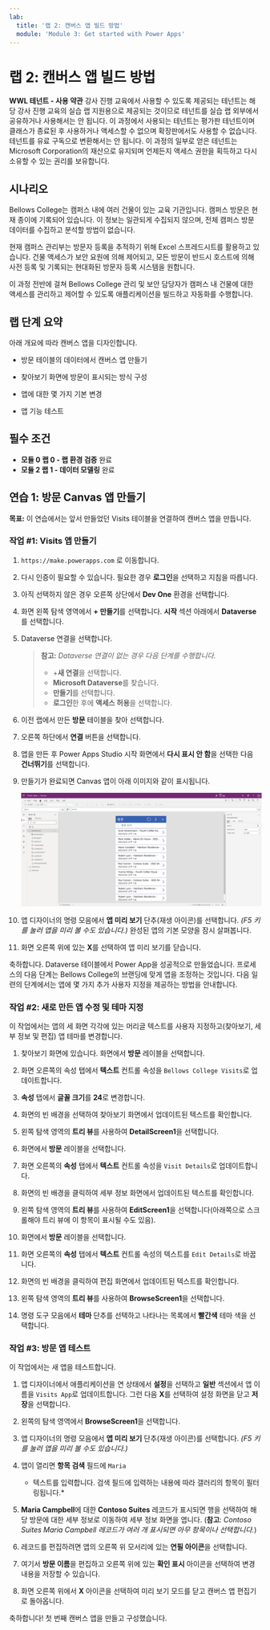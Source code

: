 ```yaml
---
lab:
  title: '랩 2: 캔버스 앱 빌드 방법'
  module: 'Module 3: Get started with Power Apps'
---
```


# 랩 2: 캔버스 앱 빌드 방법

**WWL 테넌트 - 사용 약관** 강사 진행 교육에서 사용할 수 있도록 제공되는 테넌트는 해당 강사 진행 교육의 실습 랩 지원용으로 제공되는 것이므로 테넌트를 실습 랩 외부에서 공유하거나 사용해서는 안 됩니다. 이 과정에서 사용되는 테넌트는 평가판 테넌트이며 클래스가 종료된 후 사용하거나 액세스할 수 없으며 확장판에서도 사용할 수 없습니다. 테넌트를 유료 구독으로 변환해서는 안 됩니다. 이 과정의 일부로 얻은 테넌트는 Microsoft Corporation의 재산으로 유지되며 언제든지 액세스 권한을 획득하고 다시 소유할 수 있는 권리를 보유합니다. 

## 시나리오

Bellows College는 캠퍼스 내에 여러 건물이 있는 교육 기관입니다. 캠퍼스 방문은 현재 종이에 기록되어 있습니다. 이 정보는 일관되게 수집되지 않으며, 전체 캠퍼스 방문 데이터를 수집하고 분석할 방법이 없습니다.

현재 캠퍼스 관리부는 방문자 등록을 추적하기 위해 Excel 스프레드시트를 활용하고 있습니다. 건물 액세스가 보안 요원에 의해 제어되고, 모든 방문이 반드시 호스트에 의해 사전 등록 및 기록되는 현대화된 방문자 등록 시스템을 원합니다.

이 과정 전반에 걸쳐 Bellows College 관리 및 보안 담당자가 캠퍼스 내 건물에 대한 액세스를 관리하고 제어할 수 있도록 애플리케이션을 빌드하고 자동화를 수행합니다.


## 랩 단계 요약

아래 개요에 따라 캔버스 앱을 디자인합니다.

- 방문 테이블의 데이터에서 캔버스 앱 만들기

- 찾아보기 화면에 방문이 표시되는 방식 구성

- 앱에 대한 몇 가지 기본 변경

- 앱 기능 테스트

## 필수 조건

- **모듈 0 랩 0 - 랩 환경 검증** 완료
- **모듈 2 랩 1 - 데이터 모델링** 완료


## 연습 1: 방문 Canvas 앱 만들기

**목표:** 이 연습에서는 앞서 만들었던 Visits 테이블을 연결하여 캔버스 앱을 만듭니다.


### 작업 \#1: Visits 앱 만들기

1.  `https://make.powerapps.com` 로 이동합니다.

2.  다시 인증이 필요할 수 있습니다. 필요한 경우 **로그인**을 선택하고 지침을 따릅니다.

3.  아직 선택하지 않은 경우 오른쪽 상단에서 **Dev One** 환경을 선택합니다.

4.  화면 왼쪽 탐색 영역에서 **+ 만들기**를 선택합니다. **시작** 섹션 아래에서 **Dataverse**를 선택합니다.

5.  Dataverse 연결을 선택합니다.

    > **참고:** *Dataverse 연결이 없는 경우 다음 단계를 수행합니다.*
    > - +**새 연결**을 선택합니다.
    > - **Microsoft Dataverse**를 찾습니다.
    > - **만들기**를 선택합니다.
    > - **로그인**한 후에 **액세스 허용**을 선택합니다.

6.  이전 랩에서 만든 **방문** 테이블을 찾아 선택합니다.

7.  오른쪽 하단에서 **연결** 버튼을 선택합니다.

8.  앱을 만든 후 Power Apps Studio 시작 화면에서 **다시 표시 안 함**을 선택한 다음 **건너뛰기**를 선택합니다.

9.  만들기가 완료되면 Canvas 앱이 아래 이미지와 같이 표시됩니다.

    ![방문 데이터에서 만든 캔버스 앱입니다.](media/2-canvas-app-from-data.png)

10.  앱 디자이너의 명령 모음에서 **앱 미리 보기** 단추(재생 아이콘)를 선택합니다. *(F5 키를 눌러 앱을 미리 볼 수도 있습니다.)* 완성된 앱의 기본 모양을 잠시 살펴봅니다.

11. 화면 오른쪽 위에 있는 **X**를 선택하여 앱 미리 보기를 닫습니다.

축하합니다. Dataverse 테이블에서 Power App을 성공적으로 만들었습니다. 프로세스의 다음 단계는 Bellows College의 브랜딩에 맞게 앱을 조정하는 것입니다. 다음 일련의 단계에서는 앱에 몇 가지 추가 사용자 지정을 제공하는 방법을 안내합니다.


### 작업 \#2: 새로 만든 앱 수정 및 테마 지정

이 작업에서는 앱의 세 화면 각각에 있는 머리글 텍스트를 사용자 지정하고(찾아보기, 세부 정보 및 편집) 앱 테마를 변경합니다. 

1.  찾아보기 화면에 있습니다. 화면에서 **방문** 레이블을 선택합니다.

1.  화면 오른쪽의 속성 탭에서 **텍스트** 컨트롤 속성을 `Bellows College Visits`로 업데이트합니다.

1.  **속성** 탭에서 **글꼴 크기**를 **24**로 변경합니다. 

1.  화면의 빈 배경을 선택하여 찾아보기 화면에서 업데이트된 텍스트를 확인합니다. 

1.  왼쪽 탐색 영역의 **트리 뷰**를 사용하여 **DetailScreen1**을 선택합니다. 

1.  화면에서 **방문** 레이블을 선택합니다.

1.  화면 오른쪽의 **속성** 탭에서 **텍스트** 컨트롤 속성을 `Visit Details`로 업데이트합니다.

1.  화면의 빈 배경을 클릭하여 세부 정보 화면에서 업데이트된 텍스트를 확인합니다.

1.  왼쪽 탐색 영역의 **트리 뷰**를 사용하여 **EditScreen1**을 선택합니다(아래쪽으로 스크롤해야 트리 뷰에 이 항목이 표시될 수도 있음).

1.  화면에서 **방문** 레이블을 선택합니다.

1.  화면 오른쪽의 **속성** 탭에서 **텍스트** 컨트롤 속성의 텍스트를 `Edit Details`로 바꿉니다.

1.  화면의 빈 배경을 클릭하여 편집 화면에서 업데이트된 텍스트를 확인합니다.

1.  왼쪽 탐색 영역의 **트리 뷰**를 사용하여 **BrowseScreen1**을 선택합니다.

1.  명령 도구 모음에서 **테마** 단추를 선택하고 나타나는 목록에서 **빨간색** 테마 색을 선택합니다.


### 작업 \#3: 방문 앱 테스트

이 작업에서는 새 앱을 테스트합니다.

1.  앱 디자이너에서 애플리케이션을 연 상태에서 **설정**을 선택하고 **일반** 섹션에서 앱 이름을 `Visits App`로 업데이트합니다. 그런 다음 **X**를 선택하여 설정 화면을 닫고 **저장**을 선택합니다.

2.  왼쪽의 탐색 영역에서 **BrowseScreen1**을 선택합니다.

3.  앱 디자이너의 명령 모음에서 **앱 미리 보기** 단추(재생 아이콘)를 선택합니다. *(F5 키를 눌러 앱을 미리 볼 수도 있습니다.)*

4.  앱이 열리면 **항목 검색** 필드에 `Maria`
    * 텍스트를 입력합니다. 검색 필드에 입력하는 내용에 따라 갤러리의 항목이 필터링됩니다.*

5.  **Maria Campbell**에 대한 **Contoso Suites** 레코드가 표시되면 행을 선택하여 해당 방문에 대한 세부 정보로 이동하여 세부 정보 화면을 엽니다. (**참고**: *Contoso Suites Maria Campbell 레코드가 여러 개 표시되면 아무 항목이나 선택합니다.*)

6.  레코드를 편집하려면 앱의 오른쪽 위 모서리에 있는 **연필 아이콘**을 선택합니다.

7.  여기서 **방문 이름**을 편집하고 오른쪽 위에 있는 **확인 표시** 아이콘을 선택하여 변경 내용을 저장할 수 있습니다.

8.  화면 오른쪽 위에서 **X** 아이콘을 선택하여 미리 보기 모드를 닫고 캔버스 앱 편집기로 돌아옵니다.

축하합니다! 첫 번째 캔버스 앱을 만들고 구성했습니다.

